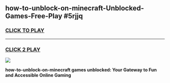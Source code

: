 
## how-to-unblock-on-minecraft-Unblocked-Games-Free-Play #5rjjq
<h3>
<a href="https://us.freeplayer.one?title=how-to-unblock-on-minecraft&ref=9M">CLICK TO PLAY</a></h3>
<hr>

<h3>
<a href="https://us.freeplayer.one?title=how-to-unblock-on-minecraft&ref=9M">CLICK 2 PLAY</a>
  
</h3>

<a href="https://us.freeplayer.one?title=how-to-unblock-on-minecraft&ref=9M"><img src="https://clearcache.store/games.png"></a>


**how-to-unblock-on-minecraft games unblocked: Your Gateway to Fun and Accessible Online Gaming**
